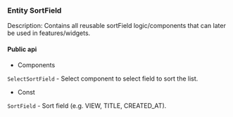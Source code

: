 ### Entity SortField

Description: Contains all reusable sortField logic/components that can later be used in features/widgets.

#### Public api

- Components

`SelectSortField` - Select component to select field to sort the list.

- Const

`SortField` - Sort field (e.g. VIEW, TITLE, CREATED_AT).
